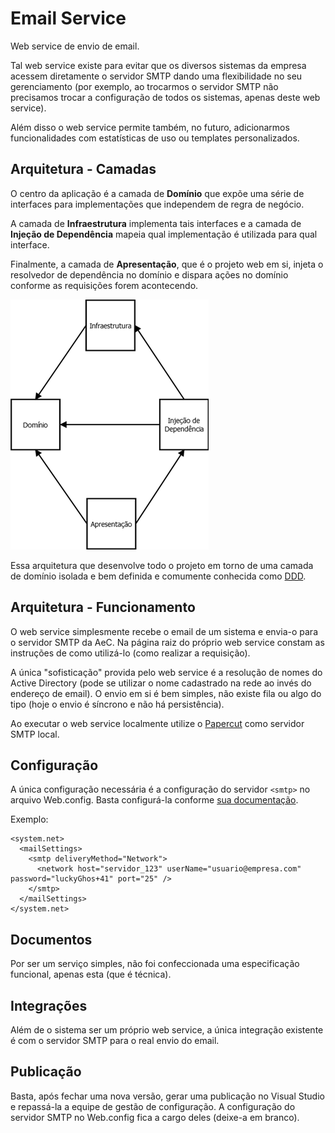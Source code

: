 # Email Service

Web service de envio de email.

Tal web service existe para evitar que os diversos sistemas da empresa acessem diretamente o servidor SMTP dando uma
flexibilidade no seu gerenciamento (por exemplo, ao trocarmos o servidor SMTP não precisamos trocar a configuração de
todos os sistemas, apenas deste web service).

Além disso o web service permite também, no futuro, adicionarmos funcionalidades com estatísticas de uso ou templates
personalizados.

## Arquitetura - Camadas

O centro da aplicação é a camada de **Domínio** que expõe uma série de interfaces para implementações que independem de
regra de negócio.

A camada de **Infraestrutura** implementa tais interfaces e a camada de **Injeção de Dependência** mapeia qual
implementação é utilizada para qual interface.

Finalmente, a camada de **Apresentação**, que é o projeto web em si, injeta o resolvedor de dependência no domínio e
dispara ações no domínio conforme as requisições forem acontecendo.

![](diagrama.png)

Essa arquitetura que desenvolve todo o projeto em torno de uma camada de domínio isolada e bem definida e comumente
conhecida como [DDD](https://en.wikipedia.org/wiki/Domain-driven_design).

## Arquitetura - Funcionamento

O web service simplesmente recebe o email de um sistema e envia-o para o servidor SMTP da AeC.
Na página raiz do próprio web service constam as instruções de como utilizá-lo (como realizar a requisição).

A única "sofisticação" provida pelo web service é a resolução de nomes do Active Directory (pode se utilizar o nome
cadastrado na rede ao invés do endereço de email).
O envio em si é bem simples, não existe fila ou algo do tipo (hoje o envio é síncrono e não há persistência).

Ao executar o web service localmente utilize o [Papercut] como servidor SMTP local.

[Papercut]: https://papercut.codeplex.com

## Configuração

A única configuração necessária é a configuração do servidor `<smtp>` no arquivo Web.config.
Basta configurá-la conforme [sua documentação](https://msdn.microsoft.com/library/ms164240).

Exemplo:

```
<system.net>
  <mailSettings>
    <smtp deliveryMethod="Network">
      <network host="servidor_123" userName="usuario@empresa.com" password="luckyGhos+41" port="25" />
    </smtp>
  </mailSettings>
</system.net>
```

## Documentos

Por ser um serviço simples, não foi confeccionada uma especificação funcional, apenas esta (que é técnica).

## Integrações

Além de o sistema ser um próprio web service, a única integração existente é com o servidor SMTP para o real envio do
email.

## Publicação

Basta, após fechar uma nova versão, gerar uma publicação no Visual Studio e repassá-la a equipe de gestão de
configuração.
A configuração do servidor SMTP no Web.config fica a cargo deles (deixe-a em branco).

